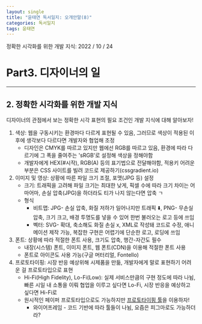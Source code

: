 ```yaml
---
layout: single
title: "윤태연 독서일지: 오개안말(8)"
categories: 독서일지
tags: 윤태연
---
```


정확한 시각화를 위한 개발 지식: 2022 / 10 / 24

# Part3. 디자이너의 일

---

## 2. 정확한 시각화를 위한 개발 지식

디자이너의 관점에서 보는 정확한 시각 표현의 필요 조건인 개발 지식에 대해 알아보자!

1. 색상: 웹을 구동시키는 환경마다 다르게 표현될 수 있음, 그러므로 색상이 적용된 이후에 생각보다 다르다면 개발자와 협업해 조정
   - 디자인은 CMYK를 따르고 있지만 웹에선 RGB를 따르고 있음, 환경에 따라 다르기에 그 폭을 줄여주는 'sRGB'로 설정해 색상을 정해야함
   - 개발자에게 HEX(#시작), RGB(A) 등의 표기법으로 전달해야함, 적용키 어려운 부분은 CSS 사이트를 빌려 코드로 제공하기(cssgradient.io)
2. 이미지 및 영상: 상황에 따른 파일 크기 조절, 포맷(JPG 등) 설정
   - 크기: 트래픽을 고려해 파일 크기는 최대한 낮게, 픽셀 수에 따라 크기 차이는 어마어마, 손실 압축(JPG)을 하더라도 티가 나지 않는다면 압축 ㄱ
   - 형식
     - 비트맵: JPG- 손실 압축, 화질 저하가 일어나지만 트래픽 ⬇️, PNG- 무손실 압축, 크기 크고, 배경 투명도를 넣을 수 있어 한번 불러오는 로고 등에 쓰임
     - 벡터: SVG- 확대, 축소해도 화질 손실 x, XML로 작성돼 코드로 수정, 애니메이션 제작 가능, 복잡한 구현은 어렵기에 단순한 로고, 로딩에 쓰임
3. 폰트: 상황에 따라 적절한 폰트 사용, 크기도 압축, 행간-자간도 필수
   - 내장(시스템) 폰트, 이미지 폰트, 웹 폰트(CDN)을 이용해 적절한 폰트 사용
   - 폰트로 아이콘도 사용 가능(구글 머터리얼, Fontello)
4. 프로토타이핑: 시장 반응 예상위해 시제품을 만듦, 개발자에게 말로 표현하기 어려운 걸 프로토타입으로 표현
   - Hi-Fi(High Fidelity), Lo-Fi(Low): 실제 서비스만큼의 구현 정도에 따라 나뉨, 빠른 시일 내 소통을 이뤄 협업을 이루고 싶다면 Lo-Fi, 시장 반응을 예상하고 싶다면 Hi-Fi로
   - 원시적인 페이퍼 프로토타입으로도 가능하지만 [프로토타이핑 툴](https://www.google.com/search?q=%ED%94%84%EB%A1%9C%ED%86%A0%ED%83%80%EC%9D%B4%ED%95%91+%ED%88%B4&rlz=1C5CHFA_enKR1027KR1027&oq=%ED%94%84%EB%A1%9C%ED%86%A0%ED%83%80%EC%9D%B4%ED%95%91+%ED%88%B4&aqs=chrome..69i57j0i512l3.2650j0j1&sourceid=chrome&ie=UTF-8)을 이용하자!
     - 와이어프레임 - 코드 기반에 따라 툴들이 나뉨, 요즘은 피그마로도 가능하더라?
